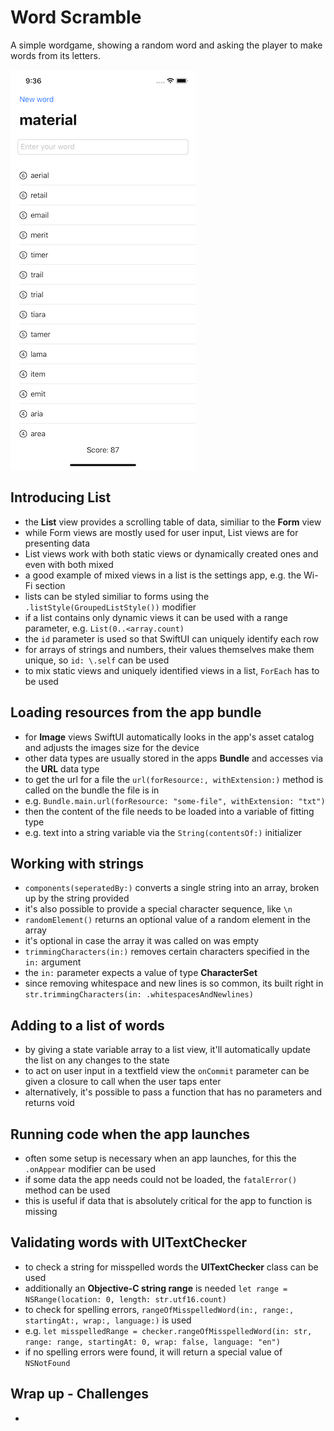 # Word Scramble
A simple wordgame, showing a random word and asking the player to make words from its letters.

![App screenshot](WordScramble.png)


## Introducing List
- the **List** view provides a scrolling table of data, similiar to the __Form__ view
- while Form views are mostly used for user input, List views are for presenting data
- List views work with both static views or dynamically created ones and even with both mixed
- a good example of mixed views in a list is the settings app, e.g. the Wi-Fi section
- lists can be styled similiar to forms using the `.listStyle(GroupedListStyle())` modifier
- if a list contains only dynamic views it can be used with a range parameter, e.g. `List(0..<array.count)`
- the `id` parameter is used so that SwiftUI can uniquely identify each row
- for arrays of strings and numbers, their values themselves make them unique, so `id: \.self` can be used
- to mix static views and uniquely identified views in a list, `ForEach` has to be used

## Loading resources from the app bundle
- for **Image** views SwiftUI automatically looks in the app's asset catalog and adjusts the images size for the device
- other data types are usually stored in the apps **Bundle** and accesses via the **URL** data type
- to get the url for a file the `url(forResource:, withExtension:)` method is called on the bundle the file is in
- e.g. `Bundle.main.url(forResource: "some-file", withExtension: "txt")`
- then the content of the file needs to be loaded into a variable of fitting type
- e.g. text into a string variable via the `String(contentsOf:)` initializer

## Working with strings
- `components(seperatedBy:)` converts a single string into an array, broken up by the string provided
- it's also possible to provide a special character sequence, like `\n`
- `randomElement()` returns an optional value of a random element in the array
- it's optional in case the array it was called on was empty
- `trimmingCharacters(in:)` removes certain characters specified in the `in:` argument
- the `in:` parameter expects a value of type **CharacterSet**
- since removing whitespace and new lines is so common, its built right in `str.trimmingCharacters(in: .whitespacesAndNewlines)`

## Adding to a list of words
- by giving a state variable array to a list view, it'll automatically update the list on any changes to the state
- to act on user input in a textfield view the `onCommit` parameter can be given a closure to call when the user taps enter
- alternatively, it's possible to pass a function that has no parameters and returns void

## Running code when the app launches
- often some setup is necessary when an app launches, for this the `.onAppear` modifier can be used
- if some data the app needs could not be loaded, the `fatalError()` method can be used
- this is useful if data that is absolutely critical for the app to function is missing

## Validating words with UITextChecker
- to check a string for misspelled words the **UITextChecker** class can be used
- additionally an __Objective-C string range__ is needed `let range = NSRange(location: 0, length: str.utf16.count)`
- to check for spelling errors, `rangeOfMisspelledWord(in:, range:, startingAt:, wrap:, language:)` is used
- e.g. `let misspelledRange = checker.rangeOfMisspelledWord(in: str, range: range, startingAt: 0, wrap: false, language: "en")`
- if no spelling errors were found, it will return a special value of `NSNotFound`

## Wrap up - Challenges
- 
